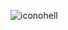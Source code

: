 ![iconohell](https://user-images.githubusercontent.com/84943435/175188475-b7334352-79e5-44fa-8234-462e588af974.png)

